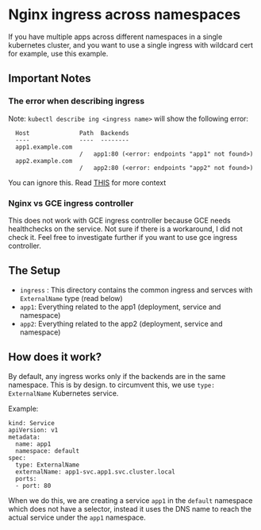 
# Nginx ingress across namespaces
If you have multiple apps across different namespaces in a single kubernetes cluster, and you
want to use a single ingress with wildcard cert for example, use this example.


## Important Notes

### The error when describing ingress
Note: `kubectl describe ing <ingress name>` will show the following error:

```
  Host              Path  Backends
  ----              ----  --------
  app1.example.com
                    /   app1:80 (<error: endpoints "app1" not found>)
  app2.example.com
                    /   app2:80 (<error: endpoints "app2" not found>)

```

You can ignore this. Read [THIS](https://stackoverflow.com/a/67180704) for more context

### Nginx vs GCE ingress controller

This does not work with GCE ingress controller because GCE needs healthchecks on the service.
Not sure if there is a workaround, I did not check it. Feel free to investigate further if you 
want to use gce ingress controller.



## The Setup

- `ingress` : This directory contains the common ingress and servces with `ExternalName` type (read below)
- `app1`: Everything related to the app1 (deployment, service and namespace)
- `app2`: Everything related to the app2 (deployment, service and namespace)


## How does it work?

By default, any ingress works only if the backends are in the same namespace. This is by design.
to circumvent this, we use `type: ExternalName` Kubernetes service. 

Example:

```
kind: Service
apiVersion: v1
metadata:
  name: app1
  namespace: default
spec:
  type: ExternalName
  externalName: app1-svc.app1.svc.cluster.local
  ports:
  - port: 80
```

When we do this, we are creating a service `app1` in the `default` namespace which does not have a selector,
instead it uses the DNS name to reach the actual service under the `app1` namespace.


